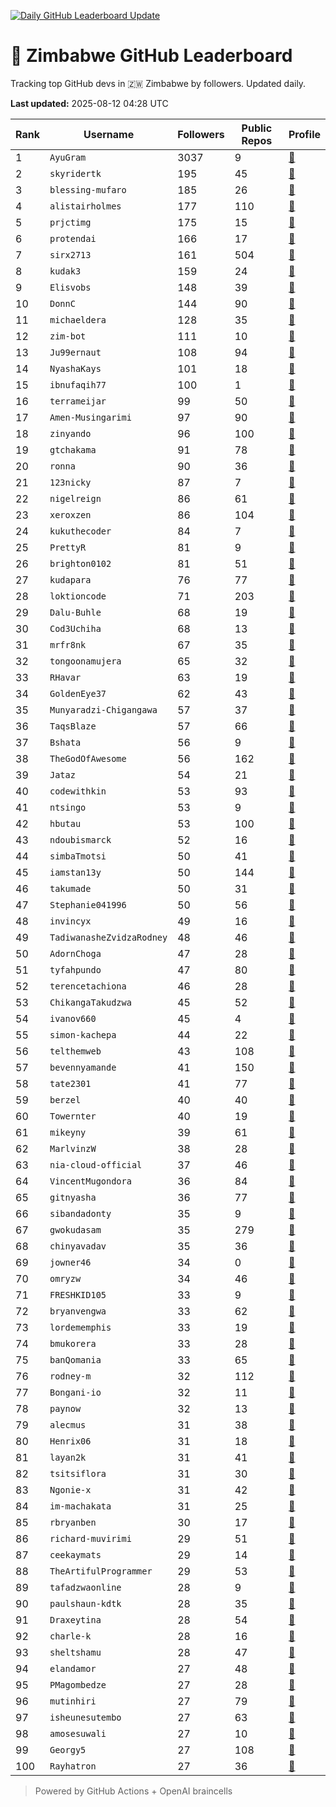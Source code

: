 [![Daily GitHub Leaderboard Update](https://github.com/bevennyamande/zim_leaderboard/actions/workflows/leaderboard.yml/badge.svg)](https://github.com/bevennyamande/zim_leaderboard/actions/workflows/leaderboard.yml)

# 🦍 Zimbabwe GitHub Leaderboard

Tracking top GitHub devs in 🇿🇼 Zimbabwe by followers. Updated daily.

<!-- START LEADERBOARD -->
**Last updated:** 2025-08-12 04:28 UTC  

| Rank | Username | Followers | Public Repos | Profile |
|------|----------|-----------|--------------|---------|
| 1 | `AyuGram` | 3037 | 9 | [🔗](https://github.com/AyuGram) |
| 2 | `skyridertk` | 195 | 45 | [🔗](https://github.com/skyridertk) |
| 3 | `blessing-mufaro` | 185 | 26 | [🔗](https://github.com/blessing-mufaro) |
| 4 | `alistairholmes` | 177 | 110 | [🔗](https://github.com/alistairholmes) |
| 5 | `prjctimg` | 175 | 15 | [🔗](https://github.com/prjctimg) |
| 6 | `protendai` | 166 | 17 | [🔗](https://github.com/protendai) |
| 7 | `sirx2713` | 161 | 504 | [🔗](https://github.com/sirx2713) |
| 8 | `kudak3` | 159 | 24 | [🔗](https://github.com/kudak3) |
| 9 | `Elisvobs` | 148 | 39 | [🔗](https://github.com/Elisvobs) |
| 10 | `DonnC` | 144 | 90 | [🔗](https://github.com/DonnC) |
| 11 | `michaeldera` | 128 | 35 | [🔗](https://github.com/michaeldera) |
| 12 | `zim-bot` | 111 | 10 | [🔗](https://github.com/zim-bot) |
| 13 | `Ju99ernaut` | 108 | 94 | [🔗](https://github.com/Ju99ernaut) |
| 14 | `NyashaKays` | 101 | 18 | [🔗](https://github.com/NyashaKays) |
| 15 | `ibnufaqih77` | 100 | 1 | [🔗](https://github.com/ibnufaqih77) |
| 16 | `terrameijar` | 99 | 50 | [🔗](https://github.com/terrameijar) |
| 17 | `Amen-Musingarimi` | 97 | 90 | [🔗](https://github.com/Amen-Musingarimi) |
| 18 | `zinyando` | 96 | 100 | [🔗](https://github.com/zinyando) |
| 19 | `gtchakama` | 91 | 78 | [🔗](https://github.com/gtchakama) |
| 20 | `ronna` | 90 | 36 | [🔗](https://github.com/ronna) |
| 21 | `123nicky` | 87 | 7 | [🔗](https://github.com/123nicky) |
| 22 | `nigelreign` | 86 | 61 | [🔗](https://github.com/nigelreign) |
| 23 | `xeroxzen` | 86 | 104 | [🔗](https://github.com/xeroxzen) |
| 24 | `kukuthecoder` | 84 | 7 | [🔗](https://github.com/kukuthecoder) |
| 25 | `PrettyR` | 81 | 9 | [🔗](https://github.com/PrettyR) |
| 26 | `brighton0102` | 81 | 51 | [🔗](https://github.com/brighton0102) |
| 27 | `kudapara` | 76 | 77 | [🔗](https://github.com/kudapara) |
| 28 | `loktioncode` | 71 | 203 | [🔗](https://github.com/loktioncode) |
| 29 | `Dalu-Buhle` | 68 | 19 | [🔗](https://github.com/Dalu-Buhle) |
| 30 | `Cod3Uchiha` | 68 | 13 | [🔗](https://github.com/Cod3Uchiha) |
| 31 | `mrfr8nk` | 67 | 35 | [🔗](https://github.com/mrfr8nk) |
| 32 | `tongoonamujera` | 65 | 32 | [🔗](https://github.com/tongoonamujera) |
| 33 | `RHavar` | 63 | 19 | [🔗](https://github.com/RHavar) |
| 34 | `GoldenEye37` | 62 | 43 | [🔗](https://github.com/GoldenEye37) |
| 35 | `Munyaradzi-Chigangawa` | 57 | 37 | [🔗](https://github.com/Munyaradzi-Chigangawa) |
| 36 | `TaqsBlaze` | 57 | 66 | [🔗](https://github.com/TaqsBlaze) |
| 37 | `Bshata` | 56 | 9 | [🔗](https://github.com/Bshata) |
| 38 | `TheGodOfAwesome` | 56 | 162 | [🔗](https://github.com/TheGodOfAwesome) |
| 39 | `Jataz` | 54 | 21 | [🔗](https://github.com/Jataz) |
| 40 | `codewithkin` | 53 | 93 | [🔗](https://github.com/codewithkin) |
| 41 | `ntsingo` | 53 | 9 | [🔗](https://github.com/ntsingo) |
| 42 | `hbutau` | 53 | 100 | [🔗](https://github.com/hbutau) |
| 43 | `ndoubismarck` | 52 | 16 | [🔗](https://github.com/ndoubismarck) |
| 44 | `simbaTmotsi` | 50 | 41 | [🔗](https://github.com/simbaTmotsi) |
| 45 | `iamstan13y` | 50 | 144 | [🔗](https://github.com/iamstan13y) |
| 46 | `takumade` | 50 | 31 | [🔗](https://github.com/takumade) |
| 47 | `Stephanie041996` | 50 | 56 | [🔗](https://github.com/Stephanie041996) |
| 48 | `invincyx` | 49 | 16 | [🔗](https://github.com/invincyx) |
| 49 | `TadiwanasheZvidzaRodney` | 48 | 46 | [🔗](https://github.com/TadiwanasheZvidzaRodney) |
| 50 | `AdornChoga` | 47 | 28 | [🔗](https://github.com/AdornChoga) |
| 51 | `tyfahpundo` | 47 | 80 | [🔗](https://github.com/tyfahpundo) |
| 52 | `terencetachiona` | 46 | 28 | [🔗](https://github.com/terencetachiona) |
| 53 | `ChikangaTakudzwa` | 45 | 52 | [🔗](https://github.com/ChikangaTakudzwa) |
| 54 | `ivanov660` | 45 | 4 | [🔗](https://github.com/ivanov660) |
| 55 | `simon-kachepa` | 44 | 22 | [🔗](https://github.com/simon-kachepa) |
| 56 | `telthemweb` | 43 | 108 | [🔗](https://github.com/telthemweb) |
| 57 | `bevennyamande` | 41 | 150 | [🔗](https://github.com/bevennyamande) |
| 58 | `tate2301` | 41 | 77 | [🔗](https://github.com/tate2301) |
| 59 | `berzel` | 40 | 40 | [🔗](https://github.com/berzel) |
| 60 | `Towernter` | 40 | 19 | [🔗](https://github.com/Towernter) |
| 61 | `mikeyny` | 39 | 61 | [🔗](https://github.com/mikeyny) |
| 62 | `MarlvinzW` | 38 | 28 | [🔗](https://github.com/MarlvinzW) |
| 63 | `nia-cloud-official` | 37 | 46 | [🔗](https://github.com/nia-cloud-official) |
| 64 | `VincentMugondora` | 36 | 84 | [🔗](https://github.com/VincentMugondora) |
| 65 | `gitnyasha` | 36 | 77 | [🔗](https://github.com/gitnyasha) |
| 66 | `sibandadonty` | 35 | 9 | [🔗](https://github.com/sibandadonty) |
| 67 | `gwokudasam` | 35 | 279 | [🔗](https://github.com/gwokudasam) |
| 68 | `chinyavadav` | 35 | 36 | [🔗](https://github.com/chinyavadav) |
| 69 | `jowner46` | 34 | 0 | [🔗](https://github.com/jowner46) |
| 70 | `omryzw` | 34 | 46 | [🔗](https://github.com/omryzw) |
| 71 | `FRESHKID105` | 33 | 9 | [🔗](https://github.com/FRESHKID105) |
| 72 | `bryanvengwa` | 33 | 62 | [🔗](https://github.com/bryanvengwa) |
| 73 | `lordememphis` | 33 | 19 | [🔗](https://github.com/lordememphis) |
| 74 | `bmukorera` | 33 | 28 | [🔗](https://github.com/bmukorera) |
| 75 | `banQomania` | 33 | 65 | [🔗](https://github.com/banQomania) |
| 76 | `rodney-m` | 32 | 112 | [🔗](https://github.com/rodney-m) |
| 77 | `Bongani-io` | 32 | 11 | [🔗](https://github.com/Bongani-io) |
| 78 | `paynow` | 32 | 13 | [🔗](https://github.com/paynow) |
| 79 | `alecmus` | 31 | 38 | [🔗](https://github.com/alecmus) |
| 80 | `Henrix06` | 31 | 18 | [🔗](https://github.com/Henrix06) |
| 81 | `layan2k` | 31 | 41 | [🔗](https://github.com/layan2k) |
| 82 | `tsitsiflora` | 31 | 30 | [🔗](https://github.com/tsitsiflora) |
| 83 | `Ngonie-x` | 31 | 42 | [🔗](https://github.com/Ngonie-x) |
| 84 | `im-machakata` | 31 | 25 | [🔗](https://github.com/im-machakata) |
| 85 | `rbryanben` | 30 | 17 | [🔗](https://github.com/rbryanben) |
| 86 | `richard-muvirimi` | 29 | 51 | [🔗](https://github.com/richard-muvirimi) |
| 87 | `ceekaymats` | 29 | 14 | [🔗](https://github.com/ceekaymats) |
| 88 | `TheArtifulProgrammer` | 29 | 53 | [🔗](https://github.com/TheArtifulProgrammer) |
| 89 | `tafadzwaonline` | 28 | 9 | [🔗](https://github.com/tafadzwaonline) |
| 90 | `paulshaun-kdtk` | 28 | 35 | [🔗](https://github.com/paulshaun-kdtk) |
| 91 | `Draxeytina` | 28 | 54 | [🔗](https://github.com/Draxeytina) |
| 92 | `charle-k` | 28 | 16 | [🔗](https://github.com/charle-k) |
| 93 | `sheltshamu` | 28 | 47 | [🔗](https://github.com/sheltshamu) |
| 94 | `elandamor` | 27 | 48 | [🔗](https://github.com/elandamor) |
| 95 | `PMagombedze` | 27 | 28 | [🔗](https://github.com/PMagombedze) |
| 96 | `mutinhiri` | 27 | 79 | [🔗](https://github.com/mutinhiri) |
| 97 | `isheunesutembo` | 27 | 63 | [🔗](https://github.com/isheunesutembo) |
| 98 | `amosesuwali` | 27 | 10 | [🔗](https://github.com/amosesuwali) |
| 99 | `Georgy5` | 27 | 108 | [🔗](https://github.com/Georgy5) |
| 100 | `Rayhatron` | 27 | 36 | [🔗](https://github.com/Rayhatron) |
<!-- END LEADERBOARD -->

> Powered by GitHub Actions + OpenAI braincells
